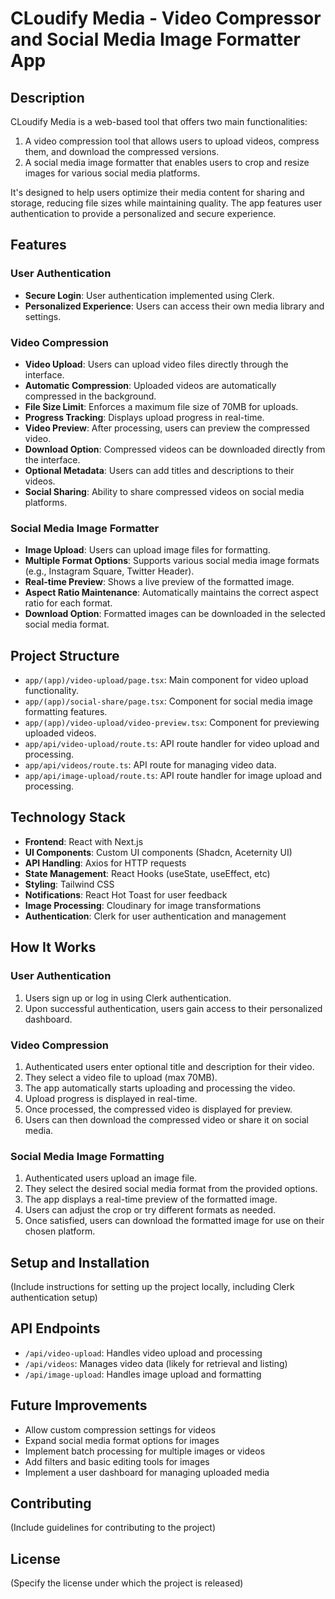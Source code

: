 # CLoudify Media - Video Compressor and Social Media Image Formatter App

## Description

CLoudify Media is a web-based tool that offers two main functionalities:
1. A video compression tool that allows users to upload videos, compress them, and download the compressed versions.
2. A social media image formatter that enables users to crop and resize images for various social media platforms.

It's designed to help users optimize their media content for sharing and storage, reducing file sizes while maintaining quality. The app features user authentication to provide a personalized and secure experience.

## Features

### User Authentication
- **Secure Login**: User authentication implemented using Clerk.
- **Personalized Experience**: Users can access their own media library and settings.

### Video Compression

- **Video Upload**: Users can upload video files directly through the interface.
- **Automatic Compression**: Uploaded videos are automatically compressed in the background.
- **File Size Limit**: Enforces a maximum file size of 70MB for uploads.
- **Progress Tracking**: Displays upload progress in real-time.
- **Video Preview**: After processing, users can preview the compressed video.
- **Download Option**: Compressed videos can be downloaded directly from the interface.
- **Optional Metadata**: Users can add titles and descriptions to their videos.
- **Social Sharing**: Ability to share compressed videos on social media platforms.

### Social Media Image Formatter

- **Image Upload**: Users can upload image files for formatting.
- **Multiple Format Options**: Supports various social media image formats (e.g., Instagram Square, Twitter Header).
- **Real-time Preview**: Shows a live preview of the formatted image.
- **Aspect Ratio Maintenance**: Automatically maintains the correct aspect ratio for each format.
- **Download Option**: Formatted images can be downloaded in the selected social media format.

## Project Structure

- `app/(app)/video-upload/page.tsx`: Main component for video upload functionality.
- `app/(app)/social-share/page.tsx`: Component for social media image formatting features.
- `app/(app)/video-upload/video-preview.tsx`: Component for previewing uploaded videos.
- `app/api/video-upload/route.ts`: API route handler for video upload and processing.
- `app/api/videos/route.ts`: API route for managing video data.
- `app/api/image-upload/route.ts`: API route handler for image upload and processing.

## Technology Stack

- **Frontend**: React with Next.js
- **UI Components**: Custom UI components (Shadcn, Aceternity UI)
- **API Handling**: Axios for HTTP requests
- **State Management**: React Hooks (useState, useEffect, etc)
- **Styling**: Tailwind CSS
- **Notifications**: React Hot Toast for user feedback
- **Image Processing**: Cloudinary for image transformations
- **Authentication**: Clerk for user authentication and management

## How It Works

### User Authentication
1. Users sign up or log in using Clerk authentication.
2. Upon successful authentication, users gain access to their personalized dashboard.

### Video Compression

1. Authenticated users enter optional title and description for their video.
2. They select a video file to upload (max 70MB).
3. The app automatically starts uploading and processing the video.
4. Upload progress is displayed in real-time.
5. Once processed, the compressed video is displayed for preview.
6. Users can then download the compressed video or share it on social media.

### Social Media Image Formatting

1. Authenticated users upload an image file.
2. They select the desired social media format from the provided options.
3. The app displays a real-time preview of the formatted image.
4. Users can adjust the crop or try different formats as needed.
5. Once satisfied, users can download the formatted image for use on their chosen platform.

## Setup and Installation

(Include instructions for setting up the project locally, including Clerk authentication setup)

## API Endpoints

- `/api/video-upload`: Handles video upload and processing
- `/api/videos`: Manages video data (likely for retrieval and listing)
- `/api/image-upload`: Handles image upload and formatting

## Future Improvements

- Allow custom compression settings for videos
- Expand social media format options for images
- Implement batch processing for multiple images or videos
- Add filters and basic editing tools for images
- Implement a user dashboard for managing uploaded media

## Contributing

(Include guidelines for contributing to the project)

## License

(Specify the license under which the project is released)